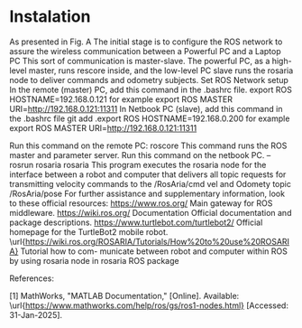 # Instalation

As presented in Fig. A The initial stage is to configure the ROS network to assure the wireless
communication between a Powerful PC and a Laptop PC This sort of communication is master-slave.
The powerful PC, as a high-level master, runs rescore inside, and the low-level PC slave runs the
rosaria node to deliver commands and odometry subjects. Set ROS Network setup
In the remote (master) PC, add this command in the .bashrc file.
export ROS HOSTNAME=192.168.0.121 for example
export ROS MASTER URI=http://192.168.0.121:11311
In Netbook PC (slave), add this command in the .bashrc file
git add .export ROS HOSTNAME=192.168.0.200 for example
export ROS MASTER URI=http://192.168.0.121:11311

Run this command on the remote PC: roscore This command runs the ROS master and parameter
server.
Run this command on the netbook PC. – rosrun rosaria rosaria This program executes the rosaria
node for the interface between a robot and computer that delivers all topic requests for transmitting
velocity commands to the /RosAria/cmd vel and Odomety topic /RosAria/pose
For further assistance and supplementary information, look to these official resources:
https://www.ros.org/ Main gateway for ROS middleware.
https://wiki.ros.org/ Documentation Official documentation and package descriptions.
https://www.turtlebot.com/turtlebot2/ Official homepage for the TurtleBot2 mobile robot.
\url{https://wiki.ros.org/ROSARIA/Tutorials/How%20to%20use%20ROSARIA} Tutorial how to com-
municate between robot and computer within ROS by using rosaria node in rosaria ROS package

References:

[1] MathWorks, "MATLAB Documentation," [Online]. Available: \url{https://www.mathworks.com/help/ros/gs/ros1-nodes.html} [Accessed: 31-Jan-2025].


